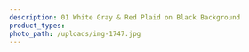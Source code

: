 ```yaml
---
description: 01 White Gray & Red Plaid on Black Background
product_types:
photo_path: /uploads/img-1747.jpg
---
```

